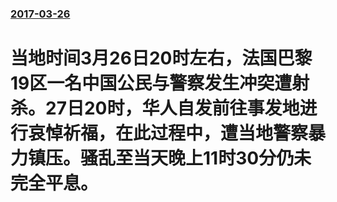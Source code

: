 ### [2017-03-26](/zh/news/2017/03/26/index.md)

##### 
#  当地时间3月26日20时左右，法国巴黎19区一名中国公民与警察发生冲突遭射杀。27日20时，华人自发前往事发地进行哀悼祈福，在此过程中，遭当地警察暴力镇压。骚乱至当天晚上11时30分仍未完全平息。



